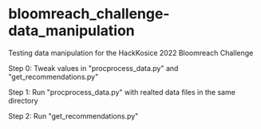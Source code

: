 # bloomreach_challenge-data_manipulation
Testing data manipulation for the HackKosice 2022 Bloomreach Challenge


Step 0: Tweak values in "procprocess_data.py" and "get_recommendations.py"

Step 1: Run "procprocess_data.py" with realted data files in the same directory

Step 2: Run "get_recommendations.py"
